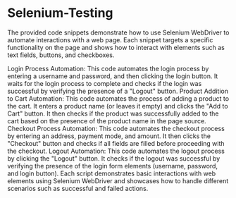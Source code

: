 # Selenium-Testing

The provided code snippets demonstrate how to use Selenium WebDriver to automate interactions with a web page. Each snippet targets a specific functionality on the page and shows how to interact with elements such as text fields, buttons, and checkboxes.

Login Process Automation:
This code automates the login process by entering a username and password, and then clicking the login button. It waits for the login process to complete and checks if the login was successful by verifying the presence of a "Logout" button.
Product Addition to Cart Automation:
This code automates the process of adding a product to the cart. It enters a product name (or leaves it empty) and clicks the "Add to Cart" button. It then checks if the product was successfully added to the cart based on the presence of the product name in the page source.
Checkout Process Automation:
This code automates the checkout process by entering an address, payment mode, and amount. It then clicks the "Checkout" button and checks if all fields are filled before proceeding with the checkout.
Logout Automation:
This code automates the logout process by clicking the "Logout" button. It checks if the logout was successful by verifying the presence of the login form elements (username, password, and login button).
Each script demonstrates basic interactions with web elements using Selenium WebDriver and showcases how to handle different scenarios such as successful and failed actions.





